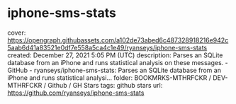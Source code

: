 # iphone-sms-stats

cover: https://opengraph.githubassets.com/a102de73abed6c487328918216e942c5aab6d41a83521e0df7e558a5ca4c1e49/ryanseys/iphone-sms-stats
created: December 27, 2021 5:05 PM (UTC)
description: Parses an SQLite database from an iPhone and runs statistical analysis on these messages. - GitHub - ryanseys/iphone-sms-stats: Parses an SQLite database from an iPhone and runs statistical analysi...
folder: BOOKMRKS-MTHRFCKR / DEV-MTHRFCKR / Github / GH Stars
tags: github stars
url: https://github.com/ryanseys/iphone-sms-stats